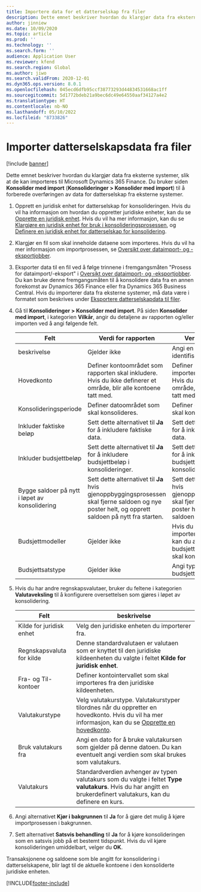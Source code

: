 ```yaml
---
title: Importere data for et datterselskap fra filer
description: Dette emnet beskriver hvordan du klargjør data fra eksterne systemer, slik at de kan importeres til Microsoft Dynamics 365 Finance.
author: jinniew
ms.date: 10/09/2020
ms.topic: article
ms.prod: ''
ms.technology: ''
ms.search.form: ''
audience: Application User
ms.reviewer: kfend
ms.search.region: Global
ms.author: jiwo
ms.search.validFrom: 2020-12-01
ms.dyn365.ops.version: 8.0.1
ms.openlocfilehash: 045ecd6dfb95ccf38773293d44834531668ac1ff
ms.sourcegitcommit: 5d1772bdeb21a9bec6dc49e64550aaf34127a4e2
ms.translationtype: HT
ms.contentlocale: nb-NO
ms.lasthandoff: 05/10/2022
ms.locfileid: "8733826"
---
```

# <a name="import-subsidiary-data-from-files"></a>Importer datterselskapsdata fra filer

[!include [banner](../includes/banner.md)]

Dette emnet beskriver hvordan du klargjør data fra eksterne systemer, slik at de kan importeres til Microsoft Dynamics 365 Finance. Du bruker siden **Konsolider med import** (**Konsolideringer \> Konsolider med import**) til å forberede overføringen av data for datterselskap fra eksterne systemer.

1. Opprett en juridisk enhet for datterselskap for konsolideringen. Hvis du vil ha informasjon om hvordan du oppretter juridiske enheter, kan du se [Opprette en juridisk enhet](../../fin-ops-core/fin-ops/organization-administration/tasks/create-legal-entity.md). Hvis du vil ha mer informasjon, kan du se [Klargjøre en juridisk enhet for bruk i konsolideringsprosessen](prepare-company-for-consolidation.md), og [Definere en juridisk enhet for datterselskap for konsolidering](set-up-subsidiary-company-for-consolidation.md).

2. Klargjør en fil som skal inneholde dataene som importeres. Hvis du vil ha mer informasjon om importprosessen, se [Oversikt over dataimport- og -eksportjobber](../../fin-ops-core/dev-itpro/data-entities/data-import-export-job.md).
3. Eksporter data til en fil ved å følge trinnene i fremgangsmåten "Prosess for dataimport/-eksport" i [Oversikt over dataimport- og -eksportjobber](../../fin-ops-core/dev-itpro/data-entities/data-import-export-job.md). Du kan bruke denne fremgangsmåten til å konsolidere data fra en annen forekomst av Dynamics 365 Finance eller fra Dynamics 365 Business Central. Hvis du importerer data fra eksterne systemer, må data være i formatet som beskrives under [Eksportere datterselskapdata til filer](export-subsidiary-data-to-file.md).
4. Gå til **Konsolideringer \> Konsolider med import**. På siden **Konsolider med import**, i kategorien **Vilkår**, angir du detaljene av rapporten og/eller importen ved å angi følgende felt.

    | Felt                                 | Verdi for rapporten | Verdi for importen |
    |---------------------------------------|----------------------|----------------------|
    | beskrivelse                           | Gjelder ikke | Angi en beskrivelse for å identifisere importen. |
    | Hovedkonto                          | Definer kontoområdet som rapporten skal inkludere. Hvis du ikke definerer et område, blir alle kontoene tatt med. | Definer kontoområdet som importen skal inkludere. Hvis du ikke definerer et område, blir alle kontoene tatt med. |
    | Konsolideringsperiode                  | Definer datoområdet som skal konsolideres. | Definer datoområdet som skal konsolideres. |
    | Inkluder faktiske beløp                | Sett dette alternativet til **Ja** for å inkludere faktiske data. | Sett dette alternativet til **Ja** for å inkludere faktiske data. |
    | Inkluder budsjettbeløp                | Sett dette alternativet til **Ja** for å inkludere budsjettbeløp i konsolideringer. | Sett dette alternativet til **Ja** for å inkludere budsjettbeløp i konsolideringer. |
    | Bygge saldoer på nytt i løpet av konsolidering | Sett dette alternativet til **Ja** hvis gjenoppbyggingsprosessen skal fjerne saldoen og nye poster helt, og opprett saldoen på nytt fra starten. | Sett dette alternativet til **Ja** hvis gjenoppbyggingsprosessen skal fjerne saldoen og nye poster helt, og opprett saldoen på nytt fra starten. |
    | Budsjettmodeller                         | Gjelder ikke | Hvis du har valgt å importere budsjettbeløp, kan du angi budsjettmodellene som skal konsolideres. |
    | Budsjettsatstype                      | Gjelder ikke | Angi typen budsjettvalutakurs. |

6. Hvis du har andre regnskapsvalutaer, bruker du feltene i kategorien **Valutaveksling** til å konfigurere oversettelsen som gjøres i løpet av konsolidering.

    | Felt                      | beskrivelse |
    |----------------------------|-------------|
    | Kilde for juridisk enhet        | Velg den juridiske enheten du importerer fra. |
    | Regnskapsvaluta for kilde | Denne standardvalutaen er valutaen som er knyttet til den juridiske kildeenheten du valgte i feltet **Kilde for juridisk enhet**. |
    | Fra- og Til-kontoer       | Definer kontointervallet som skal importeres fra den juridiske kildeenheten. |
    | Valutakurstype         | Velg valutakurstype. Valutakurstyper tilordnes når du oppretter en hovedkonto. Hvis du vil ha mer informasjon, kan du se [Opprette en hovedkonto](tasks/create-main-account.md). |
    | Bruk valutakurs fra   | Angi en dato for å bruke valutakursen som gjelder på denne datoen. Du kan eventuelt angi verdien som skal brukes som valutakurs. |
    | Valutakurs              | Standardverdien avhenger av typen valutakurs som du valgte i feltet **Type valutakurs**. Hvis du har angitt en brukerdefinert valutakurs, kan du definere en kurs. |

7. Angi alternativet **Kjør i bakgrunnen** til **Ja** for å gjøre det mulig å kjøre importprosessen i bakgrunnen.
8. Sett alternativet **Satsvis behandling** til **Ja** for å kjøre konsolideringen som en satsvis jobb på et bestemt tidspunkt. Hvis du vil kjøre konsolideringen umiddelbart, velger du **OK**. 

Transaksjonene og saldoene som ble angitt for konsolidering i datterselskapene, blir lagt til de aktuelle kontoene i den konsoliderte juridiske enheten.


[!INCLUDE[footer-include](../../includes/footer-banner.md)]
